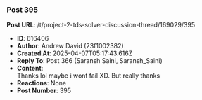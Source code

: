 ### Post 395
**Post URL**: /t/project-2-tds-solver-discussion-thread/169029/395
- **ID**: 616406
- **Author**: Andrew David (23f1002382)
- **Created At**: 2025-04-07T05:17:43.616Z
- **Reply To**: Post 366 (Saransh Saini, Saransh_Saini)
- **Content**:  
  Thanks lol maybe i wont fail XD. But really thanks
- **Reactions**: None
- **Post Number**: 395

